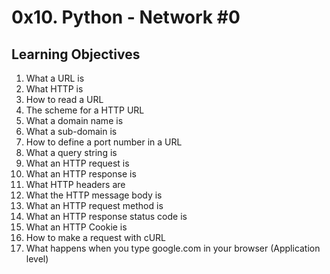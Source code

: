 # 0x10. Python - Network #0
## Learning Objectives
1. What a URL is
2. What HTTP is
3. How to read a URL
4. The scheme for a HTTP URL
5. What a domain name is
6. What a sub-domain is
7. How to define a port number in a URL
8. What a query string is
9. What an HTTP request is
10. What an HTTP response is
11. What HTTP headers are
12. What the HTTP message body is
13. What an HTTP request method is
14. What an HTTP response status code is
15. What an HTTP Cookie is
16. How to make a request with cURL
17. What happens when you type google.com in your browser (Application level)
